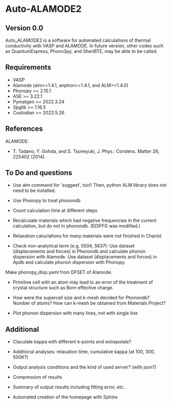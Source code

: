 Auto-ALAMODE2
=====================

Version 0.0
---------------

Auto_ALAMODE2 is a software for automated calculations of thermal conductivity with VASP and ALAMODE.
In future version, other codes such as QuantumEspress, Phono3py, and ShenBTE, may be able to be called.

Requirements
-------------

* VASP
* Alamode (alm>=1.4.1, anphon>=1.4.1, and ALM>=1.4.0)
* Phonopy   >= 2.15.1
* ASE       >= 3.22.1
* Pymatgen  >= 2022.3.24
* Spglib    >= 1.16.5
* Custodian >= 2022.5.26


References
-----------

ALAMODE:

- T. Tadano, Y. Gohda, and S. Tsuneyuki, J. Phys.: Condens. Matter 26, 225402 (2014).


To Do and questions
--------------------

* Use alm command for 'suggest', too!! 
Then, python ALM library does not need to be installed.

* Use Phonopy to treat phonondb

* Count calculation time at different steps

* Recalculate materials which had negative frequencies in the current calculation, 
but do not in phonondb. (EDIFFG was modified.)

* Relaxation caluclations for many materials were not finished in Chariot.

* Check non-analytical term (e.g. 5504, 5637): 
Use dataset (displacements and forces) in Phonondb and calculate phonon dispersion with Alamode.
Use dataset (displacements and forces) in Apdb and calculate phonon dispersion with Phonopy.

Make phonopy_disp.yaml from DFSET of Alamode.

* Primitive cell with an atom may lead to an error of the treatment of crystal structure 
such as Born effective charge.

* How were the supercell size and k-mesh decided for Phonondb?
Number of atoms? How can k-mesh be obtained from Materials Project?

* Plot phonon dispersion with many lines, not with single line

Additional
------------

* Claculate kappa with different k-points and extrapolate?
* Additional analyses: relaxation time, cumulative kappa (at 100, 300, 500K?)
* Output analysis conditions and the kind of used server? (with json?)

* Compression of results

* Summary of output results including fitting error, etc.

* Automated creation of the homepage with Sphinx

